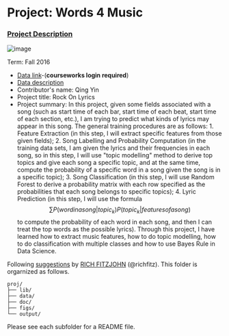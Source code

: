 # Project: Words 4 Music

### [Project Description](doc/Project4_desc.md)

![image](http://cdn.newsapi.com.au/image/v1/f7131c018870330120dbe4b73bb7695c?width=650)

Term: Fall 2016

+ [Data link](https://courseworks2.columbia.edu/courses/11849/files/folder/Project_Files?preview=763391)-(**courseworks login required**)
+ [Data description](doc/readme.md)
+ Contributor's name: Qing Yin
+ Project title: Rock On Lyrics
+ Project summary: In this project, given some fields associated with a song (such as start time of each bar, start time of each beat, start time of each section, etc.), I am trying to predict what kinds of lyrics may appear in this song. The general training procedures are as follows: 1. Feature Extraction (in this step, I will extract specific features from those given fields); 2. Song Labelling and Probability Computation (in the training data sets, I am given the lyrics and their frequencies in each song, so in this step, I will use "topic modelling" method to derive top topics and give each song a specific topic, and at the same time, compute the probability of a specific word in a song given the song is in a specific topic); 3. Song Classification (in this step, I will use Random Forest to derive a probability matrix with each row specified as the probabilities that each song belongs to specific topics); 4. Lyric Prediction (in this step, I will use the formula $$\sum P(word in a song|topic_k)P(topic_k|features of a song)$$ to compute the probability of each word in each song, and then I can treat the top words as the possible lyrics). Through this project, I have learned how to extract music features, how to do topic modelling, how to do classification with multiple classes and how to use Bayes Rule in Data Science. 
	
Following [suggestions](http://nicercode.github.io/blog/2013-04-05-projects/) by [RICH FITZJOHN](http://nicercode.github.io/about/#Team) (@richfitz). This folder is orgarnized as follows.

```
proj/
├── lib/
├── data/
├── doc/
├── figs/
└── output/
```

Please see each subfolder for a README file.
